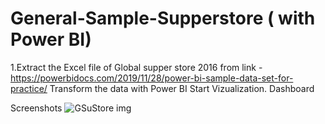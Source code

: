 # General-Sample-Supperstore ( with Power BI)
1.Extract the Excel file of Global supper store 2016 from link
-https://powerbidocs.com/2019/11/28/power-bi-sample-data-set-for-practice/
Transform the data with Power BI
Start Vizualization.
Dashboard




Screenshots
![GSuStore img](https://user-images.githubusercontent.com/104004284/218280744-7a8bed71-4f75-40c8-b8f2-9a57e527ea71.png)



